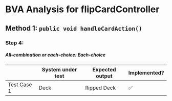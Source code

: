 # BVA Analysis for flipCardController

## Method 1: ```public void handleCardAction()```
### Step 4:
##### All-combination or each-choice: Each-choice

|             | System under test | Expected output | Implemented?       |
|-------------|-------------------|-----------------|--------------------|
| Test Case 1 | Deck              | flipped Deck    | :white_check_mark: |